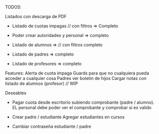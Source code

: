 TODOS:

Listados con descarga de PDF

- Listado de cuotas impagas // con filtros => Completo
- Poder crear autoridades y personal => completo
- Listado de alumnos => // con filtros completo

- Listado de padres => completo
- Listado de profesores => completo

Features:
Alerta de cuota impaga
Guards para que no cualquiera pueda acceder a cualquier cosa
Padres ver boletin de hijos
Cargar notas con listado de alumnos (profesor) // WIP

Deseables

- Pagar cuota desde escritorio subiendo comprobante (padre / alumno).
  EL personal debe poder ver el comprobante y comprobar si es valido

- Crear padre / estudiante
  Agregar estudiantes en cursos
- Cambiar contraseña estudiante / padre
